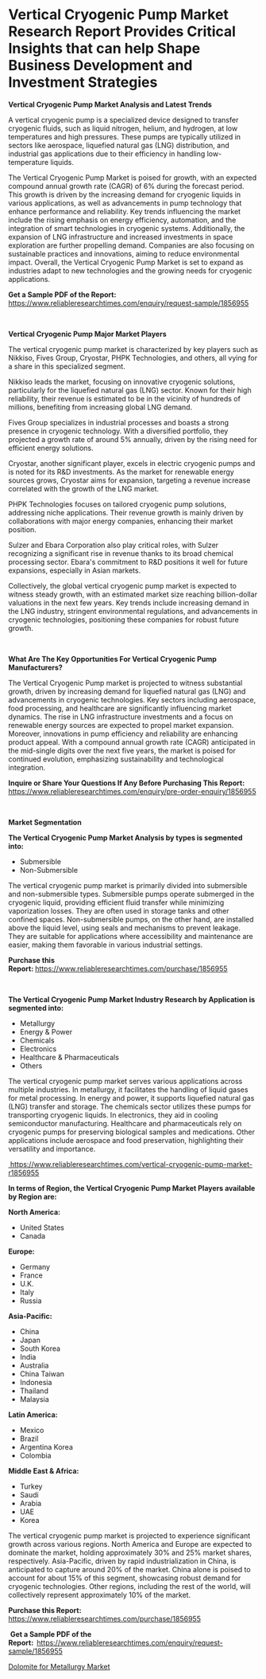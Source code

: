 <p><h1>Vertical Cryogenic Pump Market Research Report Provides Critical Insights that can help Shape Business Development and Investment Strategies</h1></p><p><strong>Vertical Cryogenic Pump Market Analysis and Latest Trends</strong></p>
<p><p>A vertical cryogenic pump is a specialized device designed to transfer cryogenic fluids, such as liquid nitrogen, helium, and hydrogen, at low temperatures and high pressures. These pumps are typically utilized in sectors like aerospace, liquefied natural gas (LNG) distribution, and industrial gas applications due to their efficiency in handling low-temperature liquids.</p><p>The Vertical Cryogenic Pump Market is poised for growth, with an expected compound annual growth rate (CAGR) of 6% during the forecast period. This growth is driven by the increasing demand for cryogenic liquids in various applications, as well as advancements in pump technology that enhance performance and reliability. Key trends influencing the market include the rising emphasis on energy efficiency, automation, and the integration of smart technologies in cryogenic systems. Additionally, the expansion of LNG infrastructure and increased investments in space exploration are further propelling demand. Companies are also focusing on sustainable practices and innovations, aiming to reduce environmental impact. Overall, the Vertical Cryogenic Pump Market is set to expand as industries adapt to new technologies and the growing needs for cryogenic applications.</p></p>
<p><strong>Get a Sample PDF of the Report:&nbsp;</strong> <a href="https://www.reliableresearchtimes.com/enquiry/request-sample/1856955?utm_campaign=3565&utm_medium=2&utm_source=Github&utm_content=ia&utm_term=27032025&utm_id=vertical-cryogenic-pump">https://www.reliableresearchtimes.com/enquiry/request-sample/1856955</a></p>
<p>&nbsp;</p>
<p><strong>Vertical Cryogenic Pump Major Market Players</strong></p>
<p><p>The vertical cryogenic pump market is characterized by key players such as Nikkiso, Fives Group, Cryostar, PHPK Technologies, and others, all vying for a share in this specialized segment. </p><p>Nikkiso leads the market, focusing on innovative cryogenic solutions, particularly for the liquefied natural gas (LNG) sector. Known for their high reliability, their revenue is estimated to be in the vicinity of hundreds of millions, benefiting from increasing global LNG demand.</p><p>Fives Group specializes in industrial processes and boasts a strong presence in cryogenic technology. With a diversified portfolio, they projected a growth rate of around 5% annually, driven by the rising need for efficient energy solutions.</p><p>Cryostar, another significant player, excels in electric cryogenic pumps and is noted for its R&D investments. As the market for renewable energy sources grows, Cryostar aims for expansion, targeting a revenue increase correlated with the growth of the LNG market.</p><p>PHPK Technologies focuses on tailored cryogenic pump solutions, addressing niche applications. Their revenue growth is mainly driven by collaborations with major energy companies, enhancing their market position.</p><p>Sulzer and Ebara Corporation also play critical roles, with Sulzer recognizing a significant rise in revenue thanks to its broad chemical processing sector. Ebara's commitment to R&D positions it well for future expansions, especially in Asian markets.</p><p>Collectively, the global vertical cryogenic pump market is expected to witness steady growth, with an estimated market size reaching billion-dollar valuations in the next few years. Key trends include increasing demand in the LNG industry, stringent environmental regulations, and advancements in cryogenic technologies, positioning these companies for robust future growth.</p></p>
<p>&nbsp;</p>
<p><strong>What Are The Key Opportunities For Vertical Cryogenic Pump Manufacturers?</strong></p>
<p><p>The Vertical Cryogenic Pump market is projected to witness substantial growth, driven by increasing demand for liquefied natural gas (LNG) and advancements in cryogenic technologies. Key sectors including aerospace, food processing, and healthcare are significantly influencing market dynamics. The rise in LNG infrastructure investments and a focus on renewable energy sources are expected to propel market expansion. Moreover, innovations in pump efficiency and reliability are enhancing product appeal. With a compound annual growth rate (CAGR) anticipated in the mid-single digits over the next five years, the market is poised for continued evolution, emphasizing sustainability and technological integration.</p></p>
<p><strong>Inquire or Share Your Questions If Any Before Purchasing This Report:</strong> <a href="https://www.reliableresearchtimes.com/enquiry/pre-order-enquiry/1856955?utm_campaign=3565&utm_medium=2&utm_source=Github&utm_content=ia&utm_term=27032025&utm_id=vertical-cryogenic-pump">https://www.reliableresearchtimes.com/enquiry/pre-order-enquiry/1856955</a></p>
<p>&nbsp;</p>
<p><strong>Market Segmentation</strong></p>
<p><strong>The Vertical Cryogenic Pump Market Analysis by types is segmented into:</strong></p>
<p><ul><li>Submersible</li><li>Non-Submersible</li></ul></p>
<p><p>The vertical cryogenic pump market is primarily divided into submersible and non-submersible types. Submersible pumps operate submerged in the cryogenic liquid, providing efficient fluid transfer while minimizing vaporization losses. They are often used in storage tanks and other confined spaces. Non-submersible pumps, on the other hand, are installed above the liquid level, using seals and mechanisms to prevent leakage. They are suitable for applications where accessibility and maintenance are easier, making them favorable in various industrial settings.</p></p>
<p><strong>Purchase this Report:&nbsp;</strong><a href="https://www.reliableresearchtimes.com/purchase/1856955?utm_campaign=3565&utm_medium=2&utm_source=Github&utm_content=ia&utm_term=27032025&utm_id=vertical-cryogenic-pump">https://www.reliableresearchtimes.com/purchase/1856955</a></p>
<p>&nbsp;</p>
<p><strong>The Vertical Cryogenic Pump Market Industry Research by Application is segmented into:</strong></p>
<p><ul><li>Metallurgy</li><li>Energy & Power</li><li>Chemicals</li><li>Electronics</li><li>Healthcare & Pharmaceuticals</li><li>Others</li></ul></p>
<p><p>The vertical cryogenic pump market serves various applications across multiple industries. In metallurgy, it facilitates the handling of liquid gases for metal processing. In energy and power, it supports liquefied natural gas (LNG) transfer and storage. The chemicals sector utilizes these pumps for transporting cryogenic liquids. In electronics, they aid in cooling semiconductor manufacturing. Healthcare and pharmaceuticals rely on cryogenic pumps for preserving biological samples and medications. Other applications include aerospace and food preservation, highlighting their versatility and importance.</p></p>
<p><a href="https://www.reliableresearchtimes.com/vertical-cryogenic-pump-market-r1856955?utm_campaign=3565&utm_medium=2&utm_source=Github&utm_content=ia&utm_term=27032025&utm_id=vertical-cryogenic-pump">&nbsp;https://www.reliableresearchtimes.com/vertical-cryogenic-pump-market-r1856955</a></p>
<p><strong>In terms of Region, the Vertical Cryogenic Pump Market Players available by Region are:</strong></p>
<p>
    <p> <strong> North America: </strong>
        <ul>
            <li>United States</li>
            <li>Canada</li>
        </ul>
        </p> 
    <p> <strong> Europe: </strong>
        <ul>
            <li>Germany</li>
            <li>France</li>
            <li>U.K.</li>
            <li>Italy</li>
            <li>Russia</li>
        </ul>
        </p> 
    <p> <strong> Asia-Pacific: </strong>
        <ul>
            <li>China</li>
            <li>Japan</li>
            <li>South Korea</li>
            <li>India</li>
            <li>Australia</li>
            <li>China Taiwan</li>
            <li>Indonesia</li>
            <li>Thailand</li>
            <li>Malaysia</li>
        </ul>
        </p> 
    <p> <strong> Latin America: </strong>
        <ul>
            <li>Mexico</li>
            <li>Brazil</li>
            <li>Argentina Korea</li>
            <li>Colombia</li>
        </ul>
        </p> 
    <p> <strong> Middle East & Africa: </strong>
        <ul>
            <li>Turkey</li>
            <li>Saudi</li>
            <li>Arabia</li>
            <li>UAE</li>
            <li>Korea</li>
        </ul>
    </p>
    </p>
<p><p>The vertical cryogenic pump market is projected to experience significant growth across various regions. North America and Europe are expected to dominate the market, holding approximately 30% and 25% market shares, respectively. Asia-Pacific, driven by rapid industrialization in China, is anticipated to capture around 20% of the market. China alone is poised to account for about 15% of this segment, showcasing robust demand for cryogenic technologies. Other regions, including the rest of the world, will collectively represent approximately 10% of the market.</p></p>
<p><strong>Purchase this Report: </strong><a href="https://www.reliableresearchtimes.com/purchase/1856955?utm_campaign=3565&utm_medium=2&utm_source=Github&utm_content=ia&utm_term=27032025&utm_id=vertical-cryogenic-pump">https://www.reliableresearchtimes.com/purchase/1856955</a></p>
<p>&nbsp;<strong>Get a Sample PDF of the Report:&nbsp;&nbsp;</strong><a href="https://www.reliableresearchtimes.com/enquiry/request-sample/1856955?utm_campaign=3565&utm_medium=2&utm_source=Github&utm_content=ia&utm_term=27032025&utm_id=vertical-cryogenic-pump">https://www.reliableresearchtimes.com/enquiry/request-sample/1856955</a></p>
<p><strong></strong></p>
<p><p><a href="https://github.com/bufkamaiahi7/Market-Research-Report-List-1/blob/main/dolomite-for-metallurgy-market.md?utm_campaign=3565&utm_medium=2&utm_source=Github&utm_content=ia&utm_term=27032025&utm_id=vertical-cryogenic-pump">Dolomite for Metallurgy Market</a></p></p>